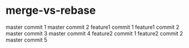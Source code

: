 # merge-vs-rebase

master commit 1
master commit 2
feature1 commit 1
feature1 commit 2
master commit 3
master commit 4
feature2 commit 1
feature2 commit 2
master commit 5
